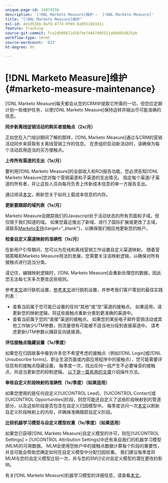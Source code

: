 ```yaml
---
unique-page-id: 18874556
description: '[!DNL Marketo Measure]维护 —  [!DNL Marketo Measure]'
title: "[!DNL Marketo Measure]维护"
exl-id: 4e1d53bb-0af8-4774-9f69-6a95516b3d11
feature: Tracking
source-git-commit: fca2db86611d16f4e74467405521a89dd5d825ab
workflow-type: tm+mt
source-wordcount: '623'
ht-degree: 0%

---
```


# [!DNL Marketo Measure]维护 {#marketo-measure-maintenance}

[!DNL Marketo Measure]每天都会从您的CRM中提取它所需的一切，但您应定期计划一些维护任务，以使[!DNL Marketo Measure]保持运转并输出尽可能准确的信息。

**同步新离线促销活动的购买者接触点（2x/月）**

正如您在入门培训期间了解的那样，[!DNL Marketo Measure]通过与CRM的营销活动同步来获取有关离线营销工作的信息。 在贵组织启动新活动时，请确保为每个活动启用适当的买方接触点。

**上传所有渠道的支出（1x/月）**

要利用[!DNL Marketo Measure]的全部收入和ROI报告功能，您必须告知[!DNL Marketo Measure]您对每个营销渠道和子渠道的支出情况。 指定每个渠道/子渠道的所有者，并让这些人员向每月负责上传新成本信息的单一方报告支出。

通过阅读[本文](/help/marketing-spend/spend-management/marketing-channel-costs.md)，刷新您关于如何上载成本信息的内存。

**更新要跟踪的域列表（1x/月）**

Marketo Measure会跟踪我们的Javascript处于活动状态的所有页面和子域，但仅限于我们知道的域。 如果您最近推出了新域、进行了国际扩展或更改了主域，请联系[Marketo支持](https://nation.marketo.com/t5/support/ct-p/Support){target="_blank"}，以确保我们相应地更新您的帐户。

**检查自定义渠道映射的准确性（1x/月）**

在新用户引导期间，您可以为在线和离线营销工作设置自定义渠道映射。 随着营销策略和Marketo Measure用法的发展，您需要关注该映射逻辑，以确保对所有接触点进行适当分类。

请记住，编辑映射逻辑时，[!DNL Marketo Measure]会重新处理您的数据，因此您无法每七天多次更改这些规则。

参考[本文](/help/channel-tracking-and-setup/online-channels/online-custom-channel-setup.md)进行联机设置，[参考本文](/help/channel-tracking-and-setup/offline-channels/offline-custom-channel-setup.md)进行脱机设置，并参考我们客户策划的最佳实践列表：

* 查看当前属于您可能已设置的任何“其他”或“空”渠道的接触点。 如果适用，请更新您的映射逻辑，将这些接触点重新分类到更准确的渠道中。
* 查看当前属于您的“直接”渠道的接触点。 如果您的某些电子邮件营销活动或其他工作缺少UTM参数，则流量很有可能被不适当地分段到直接渠道中。 请考虑更新UTM参数以捕获反向链接源。

**评估接触点隐藏设置（1x/季度）**

如果您在归因故事中看到许多您不希望考虑的接触点（例如[!DNL Login]或[!DNL Unsubscribe forms]、职业生涯页面或内部应用程序中的接触点），您可能需要评估现有的接触点隐藏设置。 每季度一次，找出任何一组产生不必要噪音的接触点，并适当更新您的抑制逻辑。 [以下是一篇有用的文章](/help/advanced-marketo-measure-features/touchpoint-settings/touchpoint-removal-and-touchpoint-suppression.md)介绍操作方法。

**审核自定义阶段映射的准确性（1x/季度）（如果适用）**

如果您使用的是任何自定义[!UICONTROL Lead]、[!UICONTROL Contact]或[!UICONTROL Opportunities]阶段，则您可能还自定义了这些阶段映射到的管道部分，以及这些阶段是否包含在自定义归因模型中。 每季度访问一次[本文](/help/advanced-marketo-measure-features/custom-attribution-models/custom-attribution-model-and-setup.md)以刷新自定义阶段映射上的内存，并确保准确跟踪自定义阶段。

**比较机器学习模型与自定义模型权重（1x/季度）（如果适用）**

如果您已获得[!DNL Marketo Measure]自定义模型的许可，则在[!UICONTROL Settings] > [!UICONTROL Attribution Settings]中还有来自我们的机器学习模型(MLM)的可用数据。 MLM会使用您帐户中的接触点数据计算每个阶段的重要性，并且可能会帮助您确定如何在自定义模型中分配归因权重。 我们建议每季度将MLM与您的自定义模型比较一次，并与您的SM讨论对自定义模型的潜在更改的影响。

有关[!DNL Marketo Measure]机器学习模型的详细信息，请查看[本文](/help/advanced-marketo-measure-features/custom-attribution-models/machine-learning-model-faq.md)。
